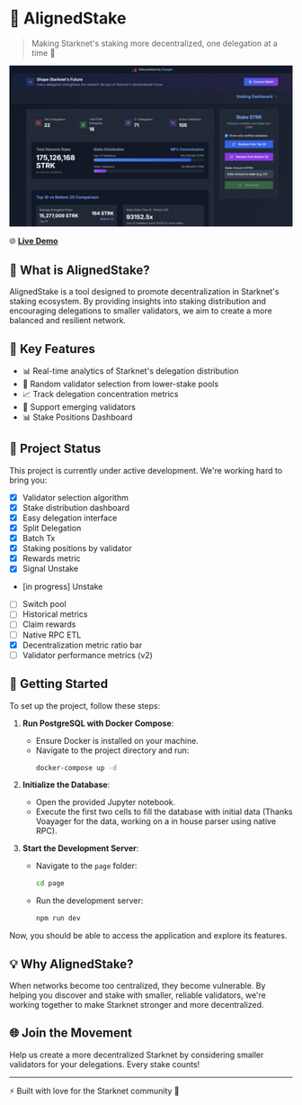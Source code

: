 # 🎯 AlignedStake

> Making Starknet's staking more decentralized, one delegation at a time 🌱

![AlignedStake](img.png)

🌐 **[Live Demo](https://aligned-stake.vercel.app/)**

## 🌟 What is AlignedStake?

AlignedStake is a tool designed to promote decentralization in Starknet's staking ecosystem. By providing insights into staking distribution and encouraging delegations to smaller validators, we aim to create a more balanced and resilient network.

## 🎲 Key Features

- 📊 Real-time analytics of Starknet's delegation distribution
- 🎯 Random validator selection from lower-stake pools
- 📈 Track delegation concentration metrics
- 🤝 Support emerging validators
- 📊 Stake Positions Dashboard


## 🚧 Project Status

This project is currently under active development. We're working hard to bring you:

- [X] Validator selection algorithm
- [X] Stake distribution dashboard
- [X] Easy delegation interface
- [X] Split Delegation
- [X] Batch Tx
- [x] Staking positions by validator
- [X] Rewards metric
- [X] Signal Unstake
- [in progress] Unstake
- [ ] Switch pool
- [ ] Historical metrics
- [ ] Claim rewards
- [ ] Native RPC ETL 
- [X] Decentralization metric ratio bar
- [ ] Validator performance metrics (v2)

## 🚀 Getting Started

To set up the project, follow these steps:

1. **Run PostgreSQL with Docker Compose**:
   - Ensure Docker is installed on your machine.
   - Navigate to the project directory and run:
     ```bash
     docker-compose up -d
     ```

2. **Initialize the Database**:
   - Open the provided Jupyter notebook.
   - Execute the first two cells to fill the database with initial data (Thanks Voayager for the data, working on a in house parser using native RPC).

3. **Start the Development Server**:
   - Navigate to the `page` folder:
     ```bash
     cd page
     ```
   - Run the development server:
     ```bash
     npm run dev
     ```

Now, you should be able to access the application and explore its features.

## 💡 Why AlignedStake?

When networks become too centralized, they become vulnerable. By helping you discover and stake with smaller, reliable validators, we're working together to make Starknet stronger and more decentralized.

## 🌐 Join the Movement

Help us create a more decentralized Starknet by considering smaller validators for your delegations. Every stake counts! 

---

⚡ Built with love for the Starknet community 💜 
